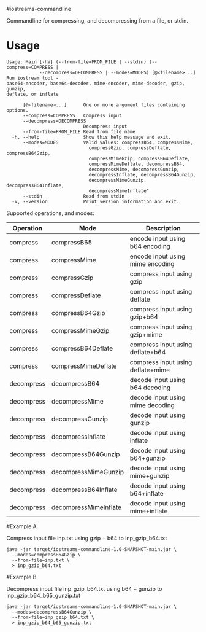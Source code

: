 #iostreams-commandline

Commandline for compressing, and decompressing from a file, or stdin.

# Usage

```
Usage: Main [-hV] (--from-file=FROM_FILE | --stdin) (--compress=COMPRESS |
            --decompress=DECOMPRESS | --modes=MODES) [@<filename>...]
Run iostream tool -
base64-encoder, base64-decoder, mime-encoder, mime-decoder, gzip, gunzip,
deflate, or inflate

      [@<filename>...]      One or more argument files containing options.
      --compress=COMPRESS   Compress input
      --decompress=DECOMPRESS
                            Decompress input
      --from-file=FROM_FILE Read from file name
  -h, --help                Show this help message and exit.
      --modes=MODES         Valid values: compressB64, compressMime,
                              compressGzip, compressDeflate, compressB64Gzip,
                              compressMimeGzip, compressB64Deflate,
                              compressMimeDeflate, decompressB64,
                              decompressMime, decompressGunzip,
                              decompressInflate, decompressB64Gunzip,
                              decompressMimeGunzip, decompressB64Inflate,
                              decompressMimeInflate"
      --stdin               Read from stdin
  -V, --version             Print version information and exit.
```

Supported operations, and modes:

| Operation  | Mode                  | Description                       |
|------------|-----------------------|-----------------------------------|
| compress   | compressB65           | encode input using b64 encoding   |
| compress   | compressMime          | encode input using mime encoding  |
| compress   | compressGzip          | compress input using gzip         |
| compress   | compressDeflate       | compress input using deflate      |
| compress   | compressB64Gzip       | compress input using gzip+b64     |
| compress   | compressMimeGzip      | compress input using gzip+mime    |
| compress   | compressB64Deflate    | compress input using deflate+b64  |     
| compress   | compressMimeDeflate   | compress input using deflate+mime |
| decompress | decompressB64         | decode input using b64 decoding   |
| decompress | decompressMime        | decode input using mime decoding  |
| decompress | decompressGunzip      | decode input using gunzip         |
| decompress | decompressInflate     | decode input using inflate        |
| decompress | decompressB64Gunzip   | decode input using b64+gunzip     |
| decompress | decompressMimeGunzip  | decode input using mime+gunzip    |
| decompress | decompressB64Inflate  | decode input using b64+inflate    |
| decompress | decompressMimeInflate | decode input using mime+inflate   |

#Example A

Compress input file inp.txt using gzip + b64 
to inp_gzip_b64.txt

```
java -jar target/iostreams-commandline-1.0-SNAPSHOT-main.jar \
  --modes=compressB64Gzip \
  --from-file=inp.txt \
  > inp_gzip_b64.txt
```

#Example B

Decompress input file inp_gzip_b64.txt using b64 + gunzip 
to inp_gzip_b64_b65_gunzip.txt

```
java -jar target/iostreams-commandline-1.0-SNAPSHOT-main.jar \
  --modes=decompressB64Gunzip \
  --from-file=inp_gzip_b64.txt \
  > inp_gzip_b64_b65_gunzip.txt
```
